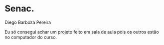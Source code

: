 # Senac.

Diego Barboza Pereira

Eu só consegui achar um projeto feito em sala de aula pois os outros estão no computador do curso.
